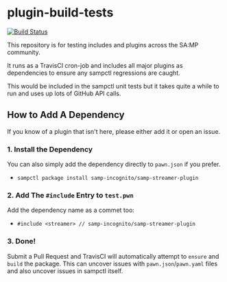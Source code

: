 # plugin-build-tests

[![Build Status](https://travis-ci.org/sampctl/plugin-build-tests.svg?branch=master)](https://travis-ci.org/sampctl/plugin-build-tests)

This repository is for testing includes and plugins across the SA:MP community.

It runs as a TravisCI cron-job and includes all major plugins as dependencies to
ensure any sampctl regressions are caught.

This would be included in the sampctl unit tests but it takes quite a while to
run and uses up lots of GitHub API calls.

## How to Add A Dependency

If you know of a plugin that isn't here, please either add it or open an issue.

### 1. Install the Dependency

You can also simply add the dependency directly to `pawn.json` if you prefer.

* `sampctl package install samp-incognito/samp-streamer-plugin`

### 2. Add The `#include` Entry to `test.pwn`

Add the dependency name as a commet too:

* `#include <streamer> // samp-incognito/samp-streamer-plugin`

### 3. Done!

Submit a Pull Request and TravisCI will automatically attempt to `ensure` and
`build` the package. This can uncover issues with `pawn.json`/`pawn.yaml` files
and also uncover issues in sampctl itself.
